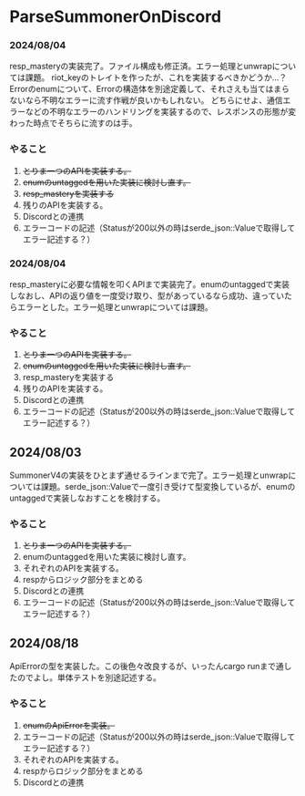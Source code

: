 # ParseSummonerOnDiscord

### 2024/08/04
resp_masteryの実装完了。ファイル構成も修正済。エラー処理とunwrapについては課題。
riot_keyのトレイトを作ったが、これを実装するべきかどうか...？
Errorのenumについて、Errorの構造体を別途定義して、それさえも当てはまらないなら不明なエラーに流す作戦が良いかもしれない。
どちらにせよ、通信エラーなどの不明なエラーのハンドリングを実装するので、レスポンスの形態が変わった時点でそちらに流すのは手。

### やること
1. ~~とりま一つのAPIを実装する。~~
2. ~~enumのuntaggedを用いた実装に検討し直す。~~
3. ~~resp_masteryを実装する~~
4. 残りのAPIを実装する。
5. Discordとの連携
6. エラーコードの記述（Statusが200以外の時はserde_json::Valueで取得してエラー記述する？）

### 2024/08/04
resp_masteryに必要な情報を叩くAPIまで実装完了。enumのuntaggedで実装しなおし、APIの返り値を一度受け取り、型があっているなら成功、違っていたらエラーとした。エラー処理とunwrapについては課題。

### やること
1. ~~とりま一つのAPIを実装する。~~
2. ~~enumのuntaggedを用いた実装に検討し直す。~~
3. resp_masteryを実装する
4. 残りのAPIを実装する。
5. Discordとの連携
6. エラーコードの記述（Statusが200以外の時はserde_json::Valueで取得してエラー記述する？）

## 2024/08/03
SummonerV4の実装をひとまず通せるラインまで完了。エラー処理とunwrapについては課題。serde_json::Valueで一度引き受けて型変換しているが、enumのuntaggedで実装しなおすことを検討する。

### やること
1. ~~とりま一つのAPIを実装する。~~
2. enumのuntaggedを用いた実装に検討し直す。
3. それぞれのAPIを実装する。
4. respからロジック部分をまとめる
5. Discordとの連携
6. エラーコードの記述（Statusが200以外の時はserde_json::Valueで取得してエラー記述する？）

## 2024/08/18
ApiErrorの型を実装した。この後色々改良するが、いったんcargo runまで通したのでよし。単体テストを別途記述する。

### やること
1. ~~enumのApiErrorを実装。~~
2. エラーコードの記述（Statusが200以外の時はserde_json::Valueで取得してエラー記述する？）
3. それぞれのAPIを実装する。
4. respからロジック部分をまとめる
5. Discordとの連携
